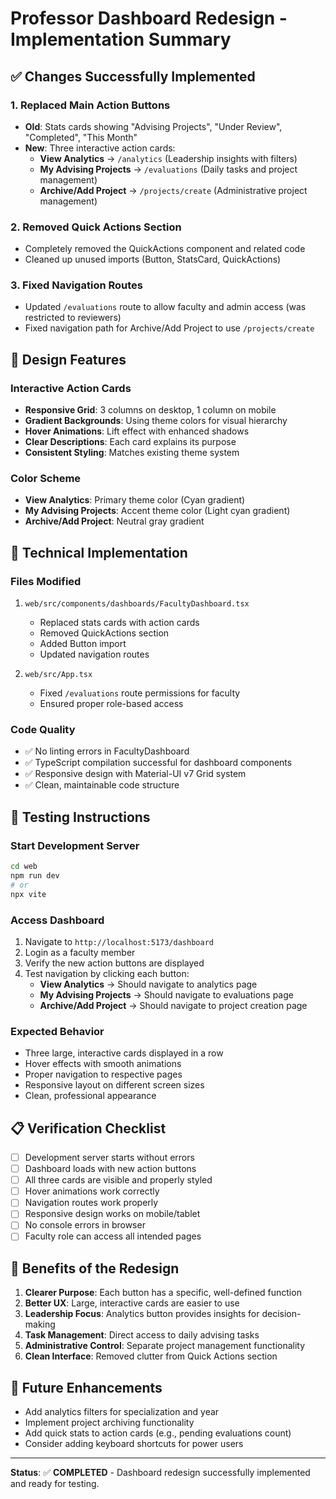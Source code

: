 # Professor Dashboard Redesign - Implementation Summary

## ✅ **Changes Successfully Implemented**

### 1. **Replaced Main Action Buttons**
- **Old**: Stats cards showing "Advising Projects", "Under Review", "Completed", "This Month"
- **New**: Three interactive action cards:
  - **View Analytics** → `/analytics` (Leadership insights with filters)
  - **My Advising Projects** → `/evaluations` (Daily tasks and project management)
  - **Archive/Add Project** → `/projects/create` (Administrative project management)

### 2. **Removed Quick Actions Section**
- Completely removed the QuickActions component and related code
- Cleaned up unused imports (Button, StatsCard, QuickActions)

### 3. **Fixed Navigation Routes**
- Updated `/evaluations` route to allow faculty and admin access (was restricted to reviewers)
- Fixed navigation path for Archive/Add Project to use `/projects/create`

## 🎨 **Design Features**

### **Interactive Action Cards**
- **Responsive Grid**: 3 columns on desktop, 1 column on mobile
- **Gradient Backgrounds**: Using theme colors for visual hierarchy
- **Hover Animations**: Lift effect with enhanced shadows
- **Clear Descriptions**: Each card explains its purpose
- **Consistent Styling**: Matches existing theme system

### **Color Scheme**
- **View Analytics**: Primary theme color (Cyan gradient)
- **My Advising Projects**: Accent theme color (Light cyan gradient)  
- **Archive/Add Project**: Neutral gray gradient

## 🔧 **Technical Implementation**

### **Files Modified**
1. `web/src/components/dashboards/FacultyDashboard.tsx`
   - Replaced stats cards with action cards
   - Removed QuickActions section
   - Added Button import
   - Updated navigation routes

2. `web/src/App.tsx`
   - Fixed `/evaluations` route permissions for faculty
   - Ensured proper role-based access

### **Code Quality**
- ✅ No linting errors in FacultyDashboard
- ✅ TypeScript compilation successful for dashboard components
- ✅ Responsive design with Material-UI v7 Grid system
- ✅ Clean, maintainable code structure

## 🚀 **Testing Instructions**

### **Start Development Server**
```bash
cd web
npm run dev
# or
npx vite
```

### **Access Dashboard**
1. Navigate to `http://localhost:5173/dashboard`
2. Login as a faculty member
3. Verify the new action buttons are displayed
4. Test navigation by clicking each button:
   - **View Analytics** → Should navigate to analytics page
   - **My Advising Projects** → Should navigate to evaluations page
   - **Archive/Add Project** → Should navigate to project creation page

### **Expected Behavior**
- Three large, interactive cards displayed in a row
- Hover effects with smooth animations
- Proper navigation to respective pages
- Responsive layout on different screen sizes
- Clean, professional appearance

## 📋 **Verification Checklist**

- [ ] Development server starts without errors
- [ ] Dashboard loads with new action buttons
- [ ] All three cards are visible and properly styled
- [ ] Hover animations work correctly
- [ ] Navigation routes work properly
- [ ] Responsive design works on mobile/tablet
- [ ] No console errors in browser
- [ ] Faculty role can access all intended pages

## 🎯 **Benefits of the Redesign**

1. **Clearer Purpose**: Each button has a specific, well-defined function
2. **Better UX**: Large, interactive cards are easier to use
3. **Leadership Focus**: Analytics button provides insights for decision-making
4. **Task Management**: Direct access to daily advising tasks
5. **Administrative Control**: Separate project management functionality
6. **Clean Interface**: Removed clutter from Quick Actions section

## 🔄 **Future Enhancements**

- Add analytics filters for specialization and year
- Implement project archiving functionality
- Add quick stats to action cards (e.g., pending evaluations count)
- Consider adding keyboard shortcuts for power users

---

**Status**: ✅ **COMPLETED** - Dashboard redesign successfully implemented and ready for testing.
